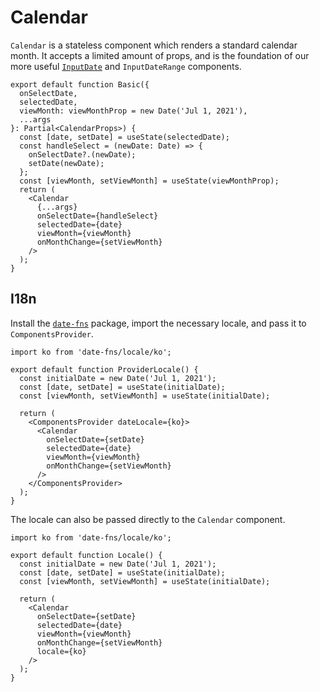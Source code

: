 # Calendar

`Calendar` is a stateless component which renders a standard calendar month. It accepts a limited amount of props, and is the foundation of our more useful [`InputDate`](/components/forms/input-date) and `InputDateRange` components.

```tsx
export default function Basic({
  onSelectDate,
  selectedDate,
  viewMonth: viewMonthProp = new Date('Jul 1, 2021'),
  ...args
}: Partial<CalendarProps>) {
  const [date, setDate] = useState(selectedDate);
  const handleSelect = (newDate: Date) => {
    onSelectDate?.(newDate);
    setDate(newDate);
  };
  const [viewMonth, setViewMonth] = useState(viewMonthProp);
  return (
    <Calendar
      {...args}
      onSelectDate={handleSelect}
      selectedDate={date}
      viewMonth={viewMonth}
      onMonthChange={setViewMonth}
    />
  );
}
```

## I18n

Install the [`date-fns`](https://date-fns.org/) package, import the necessary locale, and pass it to `ComponentsProvider`.

```tsx
import ko from 'date-fns/locale/ko';

export default function ProviderLocale() {
  const initialDate = new Date('Jul 1, 2021');
  const [date, setDate] = useState(initialDate);
  const [viewMonth, setViewMonth] = useState(initialDate);

  return (
    <ComponentsProvider dateLocale={ko}>
      <Calendar
        onSelectDate={setDate}
        selectedDate={date}
        viewMonth={viewMonth}
        onMonthChange={setViewMonth}
      />
    </ComponentsProvider>
  );
}
```

The locale can also be passed directly to the `Calendar` component.

```tsx
import ko from 'date-fns/locale/ko';

export default function Locale() {
  const initialDate = new Date('Jul 1, 2021');
  const [date, setDate] = useState(initialDate);
  const [viewMonth, setViewMonth] = useState(initialDate);

  return (
    <Calendar
      onSelectDate={setDate}
      selectedDate={date}
      viewMonth={viewMonth}
      onMonthChange={setViewMonth}
      locale={ko}
    />
  );
}
```
